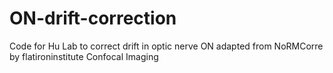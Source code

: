 # ON-drift-correction
Code for Hu Lab to correct drift in optic nerve ON adapted from NoRMCorre by flatironinstitute
Confocal Imaging
